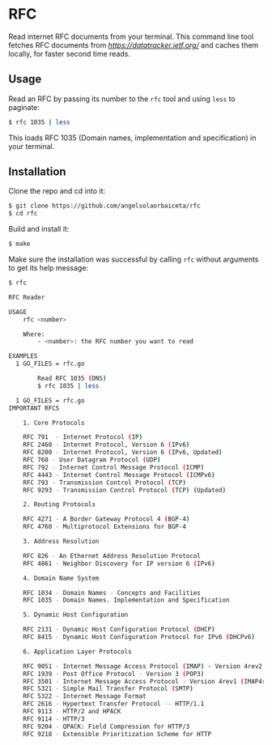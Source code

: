# RFC

Read internet RFC documents from your terminal.
This command line tool fetches RFC documents from _https://datatracker.ietf.org/_ and caches them locally, for faster second time reads.

## Usage

Read an RFC by passing its number to the `rfc` tool and using `less` to paginate:

```bash
$ rfc 1035 | less
```

This loads RFC 1035 (Domain names, implementation and specification) in your terminal.

## Installation

Clone the repo and cd into it:

```bash
$ git clone https://github.com/angelsolaorbaiceta/rfc
$ cd rfc
```

Build and install it:

```bash
$ make
```

Make sure the installation was successful by calling `rfc` without arguments to get its help message:

```bash
$ rfc

RFC Reader

USAGE
	rfc <number>

	Where:
		- <number>: the RFC number you want to read

EXAMPLES
  1 GO_FILES = rfc.go

		Read RFC 1035 (DNS)
		$ rfc 1035 | less

  1 GO_FILES = rfc.go
IMPORTANT RFCS

	1. Core Protocols

	RFC 791  - Internet Protocol (IP)
	RFC 2460 - Internet Protocol, Version 6 (IPv6)
	RFC 8200 - Internet Protocol, Version 6 (IPv6, Updated)
	RFC 768 - User Datagram Protocol (UDP)
	RFC 792 - Internet Control Message Protocol (ICMP)
	RFC 4443 - Internet Control Message Protocol (ICMPv6)
	RFC 793 - Transmission Control Protocol (TCP)
	RFC 9293 - Transmission Control Protocol (TCP) (Updated)

	2. Routing Protocols

	RFC 4271 - A Border Gateway Protocol 4 (BGP-4)
	RFC 4760 - Multiprotocol Extensions for BGP-4

	3. Address Resolution

	RFC 826 - An Ethernet Address Resolution Protocol
	RFC 4861 - Neighbor Discovery for IP version 6 (IPv6)

	4. Domain Name System

	RFC 1034 - Domain Names - Concepts and Facilities
	RFC 1035 - Domain Names. Implementation and Specification

	5. Dynamic Host Configuration

	RFC 2131 - Dynamic Host Configuration Protocol (DHCP)
	RFC 8415 - Dynamic Host Configuration Protocol for IPv6 (DHCPv6)

	6. Application Layer Protocols

	RFC 9051 - Internet Message Access Protocol (IMAP) - Version 4rev2
	RFC 1939 - Post Office Protocol - Version 3 (POP3)
	RFC 3501 - Internet Message Access Protocol - Version 4rev1 (IMAP4rev1)
	RFC 5321 - Simple Mail Transfer Protocol (SMTP)
	RFC 5322 - Internet Message Format
	RFC 2616 - Hypertext Transfer Protocol -- HTTP/1.1
	RFC 9113 - HTTP/2 and HPACK
	RFC 9114 - HTTP/3
	RFC 9204 - QPACK: Field Compression for HTTP/3
	RFC 9218 - Extensible Prioritization Scheme for HTTP
```
